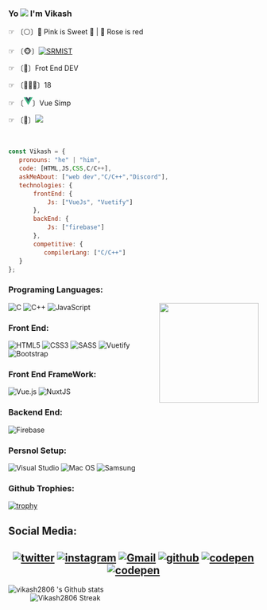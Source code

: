 ###  Yo <img src="https://media.giphy.com/media/hvRJCLFzcasrR4ia7z/giphy.gif" width="25px"> I'm Vikash

☞ 〔⚪️〕🎀 Pink is Sweet 🎀 | 🌹 Rose is red

☞ 〔🐵〕<a href="https://www.srmist.edu.in">![SRMIST](https://img.shields.io/badge/CSE%20Student-%40SRMIST-blue)</a>

☞ 〔🐼〕Frot End DEV  

☞ 〔🤾🏼‍♂️〕18 

☞ 〔<img height="18" width="18" src="https://raw.githubusercontent.com/github/explore/80688e429a7d4ef2fca1e82350fe8e3517d3494d/topics/vue/vue.png"/>〕Vue Simp

☞ 〔👀〕![](https://visitor-badge.glitch.me/badge?page_id=vikash2806.vikash2806)

<br>



 ```javascript
const Vikash = {
    pronouns: "he" | "him",
    code: [HTML,JS,CSS,C/C++],
    askMeAbout: ["web dev","C/C++","Discord"],
    technologies: {
        frontEnd: {
            Js: ["VueJs", "Vuetify"]
        },
        backEnd: {
            Js: ["firebase"]
        },
        competitive: {
           compilerLang: ["C/C++"]
    }
};
```
### Programing Languages:
![C](https://img.shields.io/badge/c-%2300599C.svg?style=for-the-badge&logo=c&logoColor=white)
![C++](https://img.shields.io/badge/c++-%2300599C.svg?style=for-the-badge&logo=c%2B%2B&logoColor=white) 
![JavaScript](https://img.shields.io/badge/javascript-%23323330.svg?style=for-the-badge&logo=javascript&logoColor=%23F7DF1E)
<a href="#"><img align="right" src="https://github.com/blackcater/blackcater/raw/main/images/banner.gif" width="200 " height="200" /></a>

### Front End:
![HTML5](https://img.shields.io/badge/html5-%23E34F26.svg?style=for-the-badge&logo=html5&logoColor=white)
![CSS3](https://img.shields.io/badge/css3-%231572B6.svg?style=for-the-badge&logo=css3&logoColor=white)
![SASS](https://img.shields.io/badge/SASS-hotpink.svg?style=for-the-badge&logo=SASS&logoColor=white)
![Vuetify](https://img.shields.io/badge/Vuetify-1867C0?style=for-the-badge&logo=vuetify&logoColor=AEDDFF)
![Bootstrap](https://img.shields.io/badge/bootstrap-%23563D7C.svg?style=for-the-badge&logo=bootstrap&logoColor=white)

### Front End FrameWork:
![Vue.js](https://img.shields.io/badge/vuejs-%2335495e.svg?style=for-the-badge&logo=vuedotjs&logoColor=%234FC08D)
![NuxtJS](https://img.shields.io/badge/Nuxt-black?style=for-the-badge&logo=nuxt.js&logoColor=white)

### Backend End:
![Firebase](https://img.shields.io/badge/firebase-%23039BE5.svg?style=for-the-badge&logo=firebase)

### Persnol Setup:
![Visual Studio](https://img.shields.io/badge/Visual%20Studio-5C2D91.svg?style=for-the-badge&logo=visual-studio&logoColor=white)
![Mac OS](https://img.shields.io/badge/mac%20os-000000?style=for-the-badge&logo=macos&logoColor=F0F0F0)
![Samsung](https://img.shields.io/badge/Samsung-%231428A0.svg?style=for-the-badge&logo=samsung&logoColor=white)
### Github Trophies:
[![trophy](https://github-profile-trophy.vercel.app/?username=vikash2806&theme=radical&row=2&column=4&margin-w=20&margin-h=15&no-bg=true)](https://github.com/ryo-ma/github-profile-trophy )   

<!-- - 🥅 2021 Goals: To learn  
-  VueJs | 
 <img height="32" width="50" src="https://raw.githubusercontent.com/github/explore/80688e429a7d4ef2fca1e82350fe8e3517d3494d/topics/mongodb/mongodb.png" /> monogoDb | <img height="32" width="50" src="https://user-images.githubusercontent.com/5307958/38454395-eba34a8a-3a90-11e8-9c95-680a7aea037f.png" />  ThreeJs
- ⚡ Crazy fact: I Love Electronics |  <img height="32" width="32" src="https://raw.githubusercontent.com/github/explore/80688e429a7d4ef2fca1e82350fe8e3517d3494d/topics/arduino/arduino.png" /> |  Play DankMemer <img height="32" width="32" src="https://dankmemer.lol/40326fed0d1bc75a2688535e70dd31be.png" /> -->

## Social Media:

 <h2 align="center">
<!--Twitter-->
   <a href="https://www.linkedin.com/in/Vikash-pr/" alt="Twitter"><img src='https://cdn.jsdelivr.net/npm/simple-icons@3.0.1/icons/twitter.svg' alt='twitter' height='40'></a>
<!--Instagram-->
   <a href=https://www.instagram.com/viki_sam_/" alt="Linkedin"><img src='https://cdn.jsdelivr.net/npm/simple-icons@3.0.1/icons/instagram.svg' alt='instagram' height='40'"></a>
<!--Gmail-->
   <a href="mailto:vikashrajendran2806@gmail.com" alt="Contact me"><img src='https://cdn.jsdelivr.net/npm/simple-icons@3.0.1/icons/gmail.svg' alt='Gmail' height='40'></a>
 <!--Github-->
   <a href="https://github.com/vikash2806" alt="Github"><img src='https://cdn.jsdelivr.net/npm/simple-icons@3.0.1/icons/github.svg' alt='github' height='40'></a>
  <!--Codepen-->
   <a href="https://codepen.io/vikash2806" alt="CodePen"><img src='https://cdn.jsdelivr.net/npm/simple-icons@3.0.1/icons/codepen.svg' alt='codepen' height='40'></a>
   <!--linkedin-->
   <a href="https://www.linkedin.com/in/vikash-pr-086b21193/" alt="Linkedin"><img src='https://cdn.jsdelivr.net/npm/simple-icons@3.0.1/icons/linkedin.svg' alt='codepen' height='40'></a>
 </h2>



<!-- [![Vikash's Top used Langs](https://github-readme-stats.vercel.app/api/top-langs/?username=vikash2806)](https://github.com/anuraghazra/github-readme-stats) -->



 <img align="left" alt="vikash2806 's Github stats" width='460' src="https://github-readme-stats.vercel.app/api?username=vikash2806&show_icons=true&count_private=true&theme=radical" /><img width='460' align="right" src="https://github-readme-streak-stats.herokuapp.com/?user=vikash2806&theme=radical" alt="Vikash2806 Streak" />






